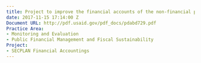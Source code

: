 ```yaml
---
title: Project to improve the financial accounts of the non-financial public sector
date: 2017-11-15 17:14:00 Z
Document URL: http://pdf.usaid.gov/pdf_docs/pdabd729.pdf
Practice Area:
- Monitoring and Evaluation
- Public Financial Management and Fiscal Sustainability
Project:
- SECPLAN Financial Accountings
---
```


